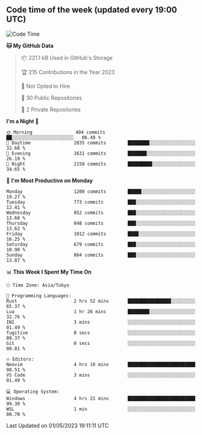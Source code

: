 ## Code time of the week (updated every 19:00 UTC)

<!--START_SECTION:waka-->
![Code Time](http://img.shields.io/badge/Code%20Time-1%2C842%20hrs%205%20mins-blue)

**🐱 My GitHub Data** 

> 📦 221.1 kB Used in GitHub's Storage 
 > 
> 🏆 215 Contributions in the Year 2023
 > 
> 🚫 Not Opted to Hire
 > 
> 📜 30 Public Repositories 
 > 
> 🔑 2 Private Repositories 
 > 
**I'm a Night 🦉** 

```text
🌞 Morning                404 commits         ██░░░░░░░░░░░░░░░░░░░░░░░   06.49 % 
🌆 Daytime                2035 commits        ████████░░░░░░░░░░░░░░░░░   32.68 % 
🌃 Evening                1631 commits        ███████░░░░░░░░░░░░░░░░░░   26.19 % 
🌙 Night                  2158 commits        █████████░░░░░░░░░░░░░░░░   34.65 % 
```
📅 **I'm Most Productive on Monday** 

```text
Monday                   1200 commits        █████░░░░░░░░░░░░░░░░░░░░   19.27 % 
Tuesday                  773 commits         ███░░░░░░░░░░░░░░░░░░░░░░   12.41 % 
Wednesday                852 commits         ███░░░░░░░░░░░░░░░░░░░░░░   13.68 % 
Thursday                 848 commits         ███░░░░░░░░░░░░░░░░░░░░░░   13.62 % 
Friday                   1012 commits        ████░░░░░░░░░░░░░░░░░░░░░   16.25 % 
Saturday                 679 commits         ███░░░░░░░░░░░░░░░░░░░░░░   10.90 % 
Sunday                   864 commits         ███░░░░░░░░░░░░░░░░░░░░░░   13.87 % 
```


📊 **This Week I Spent My Time On** 

```text
🕑︎ Time Zone: Asia/Tokyo

💬 Programming Languages: 
Rust                     2 hrs 52 mins       ████████████████░░░░░░░░░   65.37 % 
Lua                      1 hr 26 mins        ████████░░░░░░░░░░░░░░░░░   32.76 % 
INI                      3 mins              ░░░░░░░░░░░░░░░░░░░░░░░░░   01.49 % 
fugitive                 0 secs              ░░░░░░░░░░░░░░░░░░░░░░░░░   00.37 % 
Git                      0 secs              ░░░░░░░░░░░░░░░░░░░░░░░░░   00.01 % 

🔥 Editors: 
Neovim                   4 hrs 19 mins       █████████████████████████   98.51 % 
VS Code                  3 mins              ░░░░░░░░░░░░░░░░░░░░░░░░░   01.49 % 

💻 Operating System: 
Windows                  4 hrs 21 mins       █████████████████████████   99.30 % 
WSL                      1 min               ░░░░░░░░░░░░░░░░░░░░░░░░░   00.70 % 
```


 Last Updated on 01/05/2023 19:11:11 UTC
<!--END_SECTION:waka-->